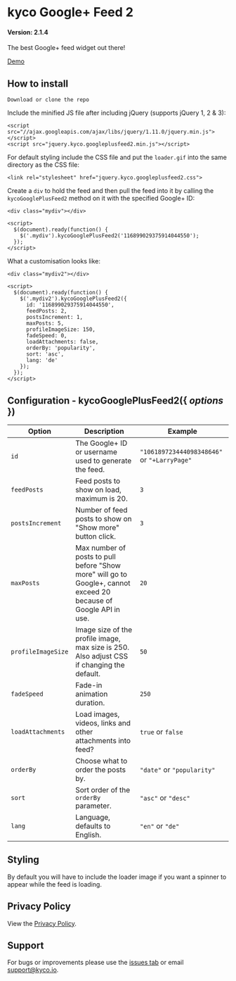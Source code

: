 kyco Google+ Feed 2
===================
#### Version: 2.1.4

The best Google+ feed widget out there!

[Demo](https://kyco.github.io/jquery.kyco.googleplusfeed2)

How to install
--------------

    Download or clone the repo

Include the minified JS file after including jQuery (supports jQuery 1, 2 & 3):

    <script src="//ajax.googleapis.com/ajax/libs/jquery/1.11.0/jquery.min.js"></script>
    <script src="jquery.kyco.googleplusfeed2.min.js"></script>

For default styling include the CSS file and put the `loader.gif` into the same directory as the CSS file:

    <link rel="stylesheet" href="jquery.kyco.googleplusfeed2.css">

Create a `div` to hold the feed and then pull the feed into it by calling the `kycoGooglePlusFeed2` method on it with the specified Google+ ID:

    <div class="mydiv"></div>

    <script>
      $(document).ready(function() {
        $('.mydiv').kycoGooglePlusFeed2('116899029375914044550');
      });
    </script>

What a customisation looks like:

    <div class="mydiv2"></div>

    <script>
      $(document).ready(function() {
        $('.mydiv2').kycoGooglePlusFeed2({
          id: '116899029375914044550',
          feedPosts: 2,
          postsIncrement: 1,
          maxPosts: 5,
          profileImageSize: 150,
          fadeSpeed: 0,
          loadAttachments: false,
          orderBy: 'popularity',
          sort: 'asc',
          lang: 'de'
        });
      });
    </script>


Configuration - kycoGooglePlusFeed2({ *options* })
--------------------------------------------------

Option | Description | Example
-------|-------------|--------
`id` | The Google+ ID or username used to generate the feed. | `"106189723444098348646"` or `"+LarryPage"`
`feedPosts`| Feed posts to show on load, maximum is 20. | `3`
`postsIncrement`| Number of feed posts to show on "Show more" button click. | `3`
`maxPosts`| Max number of posts to pull before "Show more" will go to Google+, cannot exceed 20 because of Google API in use. | `20`
`profileImageSize` | Image size of the profile image, max size is 250. Also adjust CSS if changing the default. | `50`
`fadeSpeed` | Fade-in animation duration. | `250`
`loadAttachments` | Load images, videos, links and other attachments into feed? | `true` or `false`
`orderBy` | Choose what to order the posts by. | `"date"` or `"popularity"`
`sort` | Sort order of the `orderBy` parameter. | `"asc"` or `"desc"`
`lang` | Language, defaults to English. | `"en"` or `"de"`


Styling
-------

By default you will have to include the loader image if you want a spinner to appear while the feed is loading.


Privacy Policy
--------------

View the [Privacy Policy](https://github.com/kyco/jquery.kyco.googleplusfeed2/wiki/Privacy-Policy).


Support
-------

For bugs or improvements please use the [issues tab](https://github.com/kyco/jquery.kyco.googleplusfeed2/issues) or email [support@kyco.io](mailto:support@kyco.io).
